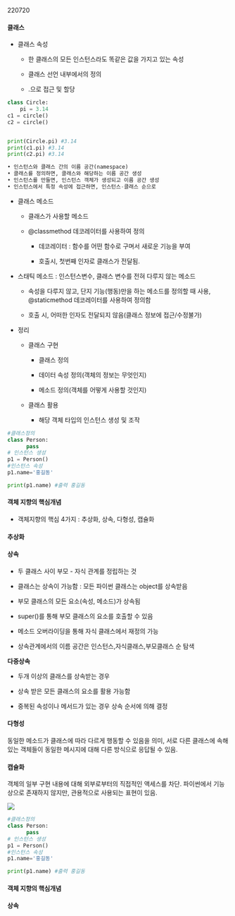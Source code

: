 220720

#### 클래스

- 클래스 속성
  
  - 한 클래스의 모든 인스턴스라도 똑같은 값을 가지고 있는 속성
  
  - 클래스 선언 내부에서의 정의
  
  - <classname>.<name>으로 접근 및 할당 

```python
class Circle:
    pi = 3.14
c1 = circle()
c2 = circle()


print(Circle.pi) #3.14
print(c1.pi) #3.14
print(c2.pi) #3.14

• 인스턴스와 클래스 간의 이름 공간(namespace)
• 클래스를 정의하면, 클래스와 해당하는 이름 공간 생성
• 인스턴스를 만들면, 인스턴스 객체가 생성되고 이름 공간 생성
• 인스턴스에서 특정 속성에 접근하면, 인스턴스-클래스 순으로
```

- 클래스 메소드
  
  - 클래스가 사용할 메소드
  
  - @classmethod 데코레이터를 사용하여 정의
    
    - 데코레이터 : 함수를 어떤 함수로 구며서 새로운 기능을 부여
    
    - 호출시, 첫번째 인자로 클래스가 전달됨.

- 스태틱 메소드 : 인스턴스변수, 클래스 변수를 전혀 다루지 않는 메소드
  
  - 속성을 다루지 않고, 단지 기능(행동)만을 하는 메소드를 정의할 때 사용, @staticmethod 데코레이터를 사용하여 정의함
  
  - 호출 시, 어떠한 인자도 전달되지 않음(클래스 정보에 접근/수정불가)

- 정리
  
  - 클래스 구현
    
    - 클래스 정의
    
    - 데이터 속성 정의(객체의 정보는 무엇인지)
    
    - 메소드 정의(객체를 어떻게 사용할 것인지)
  
  - 클래스 활용
    
    - 해당 객체 타입의 인스턴스 생성 및 조작

```python
#클래스정의
class Person:
      pass
# 인스턴스 생성
p1 = Person()
#인스턴스 속성
p1.name='홍길동'

print(p1.name) #출력 홍길동
```

#### 객체 지향의 핵심개념

- 객체지향의 핵심 4가지 : 추상화, 상속, 다형성, 캡슐화

#### 추상화

#### 상속

- 두 클래스 사이 부모 - 자식 관계를 정립하는 것

- 클래스는 상속이 가능함 : 모든 파이썬 클래스는 object를 상속받음

- 부모 클래스의 모든 요소(속성, 메소드)가 상속됨

- super()를 통해 부모 클래스의 요소를 호출할 수 있음

- 메소드 오버라이딩을 통해 자식 클래스에서 재정의 가능

- 상속관계에서의 이름 공간은 인스턴스,자식클래스,부모클래스 순 탐색

**다중상속**

- 두개 이상의 클래스를 상속받는 경우

- 상속 받은 모든 클래스의 요소를 활용 가능함

- 중복된 속성이나 메서드가 있는 경우 상속 순서에 의해 결정



#### 다형성

동일한 메소드가 클래스에 따라 다르게 행동할 수 있음을 의미, 서로 다른 클래스에 속해있는 객체들이 동일한 메시지에 대해 다른 방식으로 응답될 수 있음.



#### 캡슐화

객체의 일부 구현 내용에 대해 외부로부터의 직접적인 액세스를 차단. 파이썬에서 기능상으로 존재하지 않지만, 관용적으로 사용되는 표현이 있음.

![](C:\Users\ehdgj\AppData\Roaming\marktext\images\2022-07-23-18-04-38-image.png)











































```python
#클래스정의
class Person:
      pass
# 인스턴스 생성
p1 = Person()
#인스턴스 속성
p1.name='홍길동'

print(p1.name) #출력 홍길동
```

#### 객체 지향의 핵심개념

#### 상속
